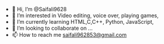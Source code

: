 - 👋 Hi, I’m @Saifali9628
- 👀 I’m interested in Video editing, voice over, playing games,
- 🌱 I’m currently learning HTML,C,C++, Python, JavaScript,
- 💞️ I’m looking to collaborate on ...
- 📫 How to reach me saifali962853@gmail.com

<!---
Saifali9628/Saifali9628 is a ✨ special ✨ repository because its `README.md` (this file) appears on your GitHub profile.
You can click the Preview link to take a look at your changes.
--->
